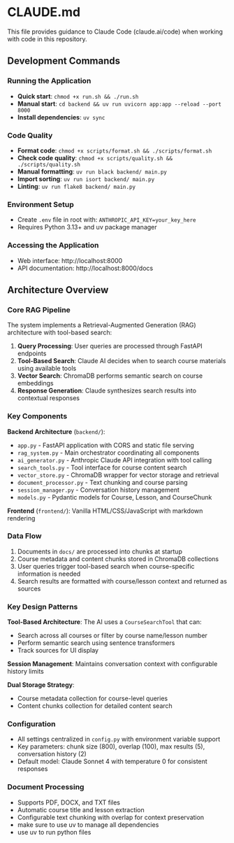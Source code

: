 # CLAUDE.md

This file provides guidance to Claude Code (claude.ai/code) when working with code in this repository.

## Development Commands

### Running the Application
- **Quick start**: `chmod +x run.sh && ./run.sh`
- **Manual start**: `cd backend && uv run uvicorn app:app --reload --port 8000`
- **Install dependencies**: `uv sync`

### Code Quality
- **Format code**: `chmod +x scripts/format.sh && ./scripts/format.sh`
- **Check code quality**: `chmod +x scripts/quality.sh && ./scripts/quality.sh`
- **Manual formatting**: `uv run black backend/ main.py`
- **Import sorting**: `uv run isort backend/ main.py`
- **Linting**: `uv run flake8 backend/ main.py`

### Environment Setup
- Create `.env` file in root with: `ANTHROPIC_API_KEY=your_key_here`
- Requires Python 3.13+ and uv package manager

### Accessing the Application
- Web interface: http://localhost:8000
- API documentation: http://localhost:8000/docs

## Architecture Overview

### Core RAG Pipeline
The system implements a Retrieval-Augmented Generation (RAG) architecture with tool-based search:

1. **Query Processing**: User queries are processed through FastAPI endpoints
2. **Tool-Based Search**: Claude AI decides when to search course materials using available tools
3. **Vector Search**: ChromaDB performs semantic search on course embeddings
4. **Response Generation**: Claude synthesizes search results into contextual responses

### Key Components

**Backend Architecture** (`backend/`):
- `app.py` - FastAPI application with CORS and static file serving
- `rag_system.py` - Main orchestrator coordinating all components
- `ai_generator.py` - Anthropic Claude API integration with tool calling
- `search_tools.py` - Tool interface for course content search
- `vector_store.py` - ChromaDB wrapper for vector storage and retrieval
- `document_processor.py` - Text chunking and course parsing
- `session_manager.py` - Conversation history management
- `models.py` - Pydantic models for Course, Lesson, and CourseChunk

**Frontend** (`frontend/`): Vanilla HTML/CSS/JavaScript with markdown rendering

### Data Flow
1. Documents in `docs/` are processed into chunks at startup
2. Course metadata and content chunks stored in ChromaDB collections
3. User queries trigger tool-based search when course-specific information is needed
4. Search results are formatted with course/lesson context and returned as sources

### Key Design Patterns

**Tool-Based Architecture**: The AI uses a `CourseSearchTool` that can:
- Search across all courses or filter by course name/lesson number
- Perform semantic search using sentence transformers
- Track sources for UI display

**Session Management**: Maintains conversation context with configurable history limits

**Dual Storage Strategy**: 
- Course metadata collection for course-level queries
- Content chunks collection for detailed content search

### Configuration
- All settings centralized in `config.py` with environment variable support
- Key parameters: chunk size (800), overlap (100), max results (5), conversation history (2)
- Default model: Claude Sonnet 4 with temperature 0 for consistent responses

### Document Processing
- Supports PDF, DOCX, and TXT files
- Automatic course title and lesson extraction
- Configurable text chunking with overlap for context preservation
- make sure to use uv to manage all dependencies
- use uv to run python files